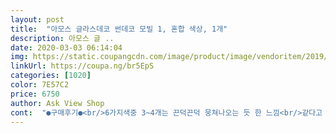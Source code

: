 ```yaml
---
layout: post 
title:  "아모스 글라스데코 썬데코 모빌 1, 혼합 색상, 1개" 
description: 아모스 글 ..
date: 2020-03-03 06:14:04 
img: https://static.coupangcdn.com/image/product/image/vendoritem/2019/06/25/4300972830/eb49f83c-eac4-4c43-a416-9c30cea42880.jpg 
linkUrl: https://coupa.ng/br5EpS 
categories: [1020] 
color: 7E57C2 
price: 6750 
author: Ask View Shop 
cont:  "●구매후기●<br/>6가지색중 3~4개는 끈덕끈덕 뭉쳐나오는 듯 한 느낌<br/>같다고 그러네요ㅎㅎ<br/>그거 하나 아쉬워요<br/>그래도 심심해하는 아이들을 위해 아침부터 시작~~<br/>글라스데코 펜으로 색을 채우고 말리고 시간 가는 줄 모르고 계속 하고 있어요.<br/>^^<br/>글라스데코를 많이 짜야 건조됐을때 색깔이 진하게 나와요.<br/><br/>너무 늦게 마르다보니 큰애가 하룻밤 자고일어나도 안말라있을거<br/>동물이 들어있네요ㅜ<br/>둘찌가 아낌없이 팍팍짜서 가득채워했는데<br/>마른후엔 그게 더 예쁘더라구요<br/>만들기 편해요.<br/><br/>물감놀이 한다니까 신난다고 책상에 앉네요.<br/><br/>물감이 우선 헤프구요.<br/>따로 구매했음 좋겠는데<br/>바닥이 보이며 안이쁘더라구요<br/>박스가 크니 일단 좋아합니다.<br/><br/>빠른 배송 감사합니다.<br/><br/>색깔6가지이고 동물들 경계선이 잘되어 있어서<br/>아이가 공룡 원했는데 아쉬워요ㅜ<br/>아이도 재밌는지 1시간은 놀았습니다ㅎ<br/>아이들과 해봤는데 나름 재밌고 시간도 잘가고 좋았는데<br/>어떤건 물처럼 곱게 잘나와서 짜서 하기 편한데<br/>우선 페인트같은 냄새가 코를 찌르네요ㅠㅠ<br/>집에만 있는 요즘ㅜㅜ<br/>짜면 늘어지며 깔끔하게 안짜지더라구요<br/>찾아봐도 다 팬던트랑 같이 팔고 색깔도 겹치다보니<br/>처음엔 물감을 적게 짜서 했더니 마르는 과정에서<br/>큰 개랑 작은거 여러개가 랜덤으로 들어있는데<br/>핑크색.<br/> 노란색은 반짝이 있어요.<br/><br/>하루하루 시간보내기 힘드네요.<br/><br/>활동성 강한 5살 남자아이랑 집에 있으니<br/>6가지색중 3~4개는 끈덕끈덕 뭉쳐나오는 듯 한 느낌<br/>같다고 그러네요ㅎㅎ<br/>그거 하나 아쉬워요<br/>그래도 심심해하는 아이들을 위해 아침부터 시작~~<br/>글라스데코 펜으로 색을 채우고 말리고 시간 가는 줄 모르고 계속 하고 있어요.<br/>^^<br/>글라스데코를 많이 짜야 건조됐을때 색깔이 진하게 나와요.<br/><br/>너무 늦게 마르다보니 큰애가 하룻밤 자고일어나도 안말라있을거<br/>동물이 들어있네요ㅜ<br/>둘찌가 아낌없이 팍팍짜서 가득채워했는데<br/>마른후엔 그게 더 예쁘더라구요<br/>만들기 편해요.<br/><br/>물감놀이 한다니까 신난다고 책상에 앉네요.<br/><br/>물감이 우선 헤프구요.<br/>따로 구매했음 좋겠는데<br/>바닥이 보이며 안이쁘더라구요<br/>박스가 크니 일단 좋아합니다.<br/><br/>빠른 배송 감사합니다.<br/><br/>색깔6가지이고 동물들 경계선이 잘되어 있어서<br/>아이가 공룡 원했는데 아쉬워요ㅜ<br/>아이도 재밌는지 1시간은 놀았습니다ㅎ<br/>아이들과 해봤는데 나름 재밌고 시간도 잘가고 좋았는데<br/>어떤건 물처럼 곱게 잘나와서 짜서 하기 편한데<br/>우선 페인트같은 냄새가 코를 찌르네요ㅠㅠ<br/>집에만 있는 요즘ㅜㅜ<br/>짜면 늘어지며 깔끔하게 안짜지더라구요<br/>찾아봐도 다 팬던트랑 같이 팔고 색깔도 겹치다보니<br/>처음엔 물감을 적게 짜서 했더니 마르는 과정에서<br/>큰 개랑 작은거 여러개가 랜덤으로 들어있는데<br/>핑크색.<br/> 노란색은 반짝이 있어요.<br/><br/>하루하루 시간보내기 힘드네요.<br/><br/>활동성 강한 5살 남자아이랑 집에 있으니<br/>6가지색중 3~4개는 끈덕끈덕 뭉쳐나오는 듯 한 느낌<br/>같다고 그러네요ㅎㅎ<br/>그거 하나 아쉬워요<br/>그래도 심심해하는 아이들을 위해 아침부터 시작~~<br/>글라스데코 펜으로 색을 채우고 말리고 시간 가는 줄 모르고 계속 하고 있어요.<br/>^^<br/>글라스데코를 많이 짜야 건조됐을때 색깔이 진하게 나와요.<br/><br/>너무 늦게 마르다보니 큰애가 하룻밤 자고일어나도 안말라있을거<br/>동물이 들어있네요ㅜ<br/>둘찌가 아낌없이 팍팍짜서 가득채워했는데<br/>마른후엔 그게 더 예쁘더라구요<br/>만들기 편해요.<br/><br/>물감놀이 한다니까 신난다고 책상에 앉네요.<br/><br/>물감이 우선 헤프구요.<br/>따로 구매했음 좋겠는데<br/>바닥이 보이며 안이쁘더라구요<br/>박스가 크니 일단 좋아합니다.<br/><br/>빠른 배송 감사합니다.<br/><br/>색깔6가지이고 동물들 경계선이 잘되어 있어서<br/>아이가 공룡 원했는데 아쉬워요ㅜ<br/>아이도 재밌는지 1시간은 놀았습니다ㅎ<br/>아이들과 해봤는데 나름 재밌고 시간도 잘가고 좋았는데<br/>어떤건 물처럼 곱게 잘나와서 짜서 하기 편한데<br/>우선 페인트같은 냄새가 코를 찌르네요ㅠㅠ<br/>집에만 있는 요즘ㅜㅜ<br/>짜면 늘어지며 깔끔하게 안짜지더라구요<br/>찾아봐도 다 팬던트랑 같이 팔고 색깔도 겹치다보니<br/>처음엔 물감을 적게 짜서 했더니 마르는 과정에서<br/>큰 개랑 작은거 여러개가 랜덤으로 들어있는데<br/>핑크색.<br/> 노란색은 반짝이 있어요.<br/><br/>하루하루 시간보내기 힘드네요.<br/><br/>활동성 강한 5살 남자아이랑 집에 있으니<br/>" 
---
```

